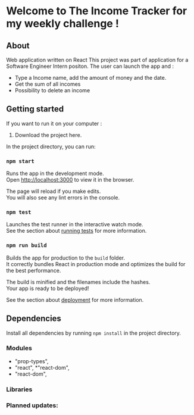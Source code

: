 # Welcome to The Income Tracker for my weekly challenge !

## About

Web application written on React
This project was part of application for a Software Engineer Intern positon.
The user can launch the app and :

- Type a Income name, add the amount of money and the date.
- Get the sum of all incomes
- Possibility to delete an income

## Getting started

If you want to run it on your computer :

1. Download the project here.

In the project directory, you can run:

### `npm start`

Runs the app in the development mode.\
Open [http://localhost:3000](http://localhost:3000) to view it in the browser.

The page will reload if you make edits.\
You will also see any lint errors in the console.

### `npm test`

Launches the test runner in the interactive watch mode.\
See the section about [running tests](https://facebook.github.io/create-react-app/docs/running-tests) for more information.

### `npm run build`

Builds the app for production to the `build` folder.\
It correctly bundles React in production mode and optimizes the build for the best performance.

The build is minified and the filenames include the hashes.\
Your app is ready to be deployed!

See the section about [deployment](https://facebook.github.io/create-react-app/docs/deployment) for more information.

## Dependencies

Install all dependencies by running `npm install` in the project directory.

### Modules

- "prop-types",
- "react",
  \*"react-dom",
- "react-dom",

### Libraries

### Planned updates:
